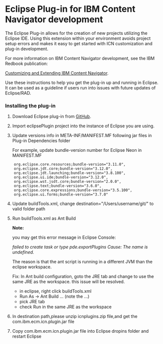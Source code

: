 # Eclipse Plug-in for IBM Content Navigator development

The Eclipse Plug-in allows for the creation of new projects utilizing the Eclipse IDE. Using this extension within your environment avoids project setup errors and makes it easy to get started with ICN customization and plug-in development.

For more information on IBM Content Navigator development, see the IBM Redbook publication:

[Customizing and Extending IBM Content Navigator](http://www.redbooks.ibm.com/Redbooks.nsf/RedpieceAbstracts/sg248055.html?Open).

Use these instructions to help you get the plug-in up and running in Eclipse. It can be used as a guideline if users run into issues with future updates of Eclipse/RAD.

### Installing the plug-in

1. Download Eclipse plug-in from [GitHub](https://github.com/ibm-ecm/ibm-content-navigator-samples/tree/master/eclipsePlugin).

2. Import eclipsePlugin project into the instance of Eclipse you are using.

3. Update versions info in META-INF/MANIFEST.MF following jar files in Plug-in Dependencies folder

   For example, update bundle-version number for Eclipse Neon in MANIFEST.MF
   
```
    org.eclipse.core.resources;bundle-version="3.11.0",
    org.eclipse.jdt.core;bundle-version="3.12.0",
    org.eclipse.jdt.launching;bundle-version="3.8.100",
    org.eclipse.ui.ide;bundle-version="3.12.0",
    org.eclipse.wst.jsdt.core;bundle-version="2.0.0",
    org.eclipse.text;bundle-version="3.6.0",
    org.eclipse.core.expressions;bundle-version="3.5.100",
    org.eclipse.ui.forms;bundle-version="3.7.0"
```

4. Update buildTools.xml, change destination="/Users/username/git/"  to valid folder path

5. Run buildTools.xml as Ant Build

   **Note:**

   you may get this error message in Eclipse Console: 
   
   *failed to create task or type pde.exportPlugins Cause: The name is undefined.*

   The reason is that the ant script is running in a different JVM than the eclipse workspace.

   Fix: In Ant build configuration, goto the JRE tab and change to use the same JRE as the workspace. this issue will be    resolved.
   - in eclipse, right click buildTools.xml
   - Run As -> Ant Build ... (note the ...)
   - pick JRE tab
   - check Run in the same JRE as the workspace

6. In destination path,please unzip icnplugins.zip file,and get the com.ibm.ecm.icn.plugin.jar file 


7. Copy com.ibm.ecm.icn.plugin.jar file into Eclipse dropins folder and restart Eclipse
